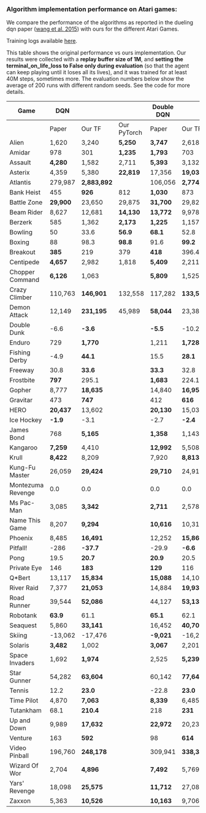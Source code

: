 ### Algorithm implementation performance on Atari games:
We compare the performance of the algorithms as reported in the dueling dqn paper ([wang et al. 2015](https://arxiv.org/pdf/1511.06581.pdf)) with ours for the different Atari Games.

Training logs available [here](https://tensorboard.dev/experiment/XzlbZcmoQkCeVPppg7BR7g).

This table shows the original performance vs ours implementation. Our results were collected with a **replay 
buffer size of 1M**, and **setting the terminal_on_life_loss to False only during evaluation** (so that the agent 
can keep playing until it loses all its lives), and it was trained for at least 40M steps, sometimes more.
The evaluation numbers below show the average of 200 runs with different random seeds. See the code for more
details.

|Game             |DQN       |              |               | Double DQN |               | | Dueling DQN |               | |
|-----------------|----------|--------------|---------------|------------|---------------|-|-------------|---------------|-|
|                 |Paper     |Our TF     |Our PyTorch | Paper      | Our TF     | Our PyTorch | Paper       | Our TF     |Our PyTorch|
|Alien            |1,620     |3,240         |**5,250**      | **3,747**  | 2,618         | | **4,461**   | 2,281         | |
|Amidar           |978       |301           |**1,235**      | **1,793**  | 703           | | **2,354**   | 527           ||
|Assault          |**4,280** |1,582         |2,711          | **5,393**  | 3,132         | | **4,621**   | 2,432         ||
|Asterix          |4,359     |5,380         |**22,819**    | 17,356     | **19,031**    | | **28,188**  | 5,297         ||
|Atlantis         |279,987   |**2,883,892** | | 106,056    | **2,774,910** | | 382,572     | **2,681,685** ||
|Bank Heist       |455       |**926**       |812           | **1,030**  | 873           | | **1,611**   | 976           ||
|Battle Zone      |**29,900**|23,650        |29,875        | **31,700** | 29,820        | | **37,150**  | 34,385        ||
|Beam Rider       |8,627     |12,681        |**14,130**    | **13,772** | 9,978         | | **12,164**  | 8,607         ||
|Berzerk          |585       |1,362         |**2,173**     | **1,225**  | 1,157         | | **1,472**   | 1,182         ||
|Bowling          |50        |33.6          |**56.9**      | **68.1**   | 52.8          | | **65.5**    | 29.3          ||
|Boxing           |88        |98.3          |**98.8**      | 91.6       | **99.2**      | | **99.4**    | 99.1          ||
|Breakout         |**385**   |219           |379           | **418**    | 396.4         | | 345         | **402**       ||
|Centipede        |**4,657** |2,982         |1,818         | **5,409**  | 2,211         | | **7,561**   | 2,516         ||
|Chopper Command  |**6,126** |1,063         | | **5,809**  | 1,525         | | **11,215**  | 1,396         ||
|Crazy Climber    |110,763   |**146,901**   |132,558       | 117,282    | **133,573**   | | **143,570** | 142,660       ||
|Demon Attack     |12,149    |**231,195**   |45,989        | **58,044** | 23,389        | | 60,813      | **266,976**   ||
|Double Dunk      |-6.6      |**-3.6**      | | **-5.5**   | -10.2         | | 0.1         | **0.5**       ||
|Enduro           |729       |**1,770**     | | 1,211      | **1,728**     | | **2,258**   | 1,829         ||
|Fishing Derby    |-4.9      |**44.1**      | | 15.5       | **28.1**      | | **46.4**    | 18.0          ||
|Freeway          |30.8      |**33.6**      | | **33.3**   | 32.8          | | 0.0         | **33.1**      ||
|Frostbite        |**797**   |295.1         | | **1,683**  | 224.1         | | **4,672**   | 1,498         ||
|Gopher           |8,777     |**18,635**    | | 14,840     | **16,954**    | | 15,718      | **18,982**    ||
|Gravitar         |473       |**747**       | | 412        | **616**       | | 588         | **715**       ||
|HERO             |**20,437**|13,602        | | **20,130** | 15,039        | | **20,818**  | 14,652        ||
|Ice Hockey       |**-1.9**  |-3.1          | | -2.7       | **-2.4**      | | **0.5**     | -2.8          ||
|James Bond       |768       |**5,165**     | | **1,358**  | 1,143         | | **1,312**   | 1,131         ||
|Kangaroo         |**7,259** |4,410         | | **12,992** | 5,508         | | **14,854**  | 4,601         ||
|Krull            |**8,422** |8,209         | | 7,920      | **8,813**     | | **11,451**  | 8,407         ||
|Kung-Fu Master   |26,059    |**29,424**    | | **29,710** | 24,916        | | 34,294      | **34,698**    ||
|Montezuma Revenge|0.0       |0.0           | | 0.0        | 0.0           | | 0.0         | 0.0           ||
|Ms Pac-Man       |3,085     |**3,342**     | | **2,711**  | 2,578         | | **6,283**   | 3,132         ||
|Name This Game   |8,207     |**9,294**     | | **10,616** | 10,313        | | **11,971**  | 9,315         ||
|Phoenix          |8,485     |**16,491**    | | 12,252     | **15,866**    | | **23,092**  | 9,178         ||
|Pitfall!         |-286      |**-37.7**     | | -29.9      | **-6.6**      | | **0.0**     | -88.4         ||
|Pong             |19.5      |**20.7**      | | **20.9**   | 20.5          | | **21.0**    | 20.7          ||
|Private Eye      |146       |**183**       | | **129**    | 116           | | 103         | **129**       ||
|Q*Bert           |13,117    |**15,834**    | | **15,088** | 14,100        | | **19,220**  | 14,548        ||
|River Raid       |7,377     |**21,053**    | | 14,884     | **19,931**    | | **21,162**  | 19,061        ||
|Road Runner      |39,544    |**52,086**    | | 44,127     | **53,132**    | | **69,524**  | 52,061        ||
|Robotank         |**63.9**  |61.1          | | **65.1**   | 62.1          | | **65.3**    | 62.0          ||
|Seaquest         |5,860     |**33,141**    | | 16,452     | **40,700**    | | **50,254**  | 24,952        ||
|Skiing           |-13,062   |-17,476       | | **-9,021** | -16,244       | | **-8,857**  | -29,975       ||
|Solaris          |**3,482** |1,002         | | **3,067**  | 2,201         | | **2,250**   | 1,743         ||
|Space Invaders   |1,692     |**1,974**     | | 2,525      | **5,239**     | | **6,427**   | 1,836         ||
|Star Gunner      |54,282    |**63,604**    | | 60,142     | **77,646**    | | **89,238**  | 67,645        ||
|Tennis           |12.2      |**23.0**      | | -22.8      | **23.0**      | | 5.1         | **21,2**      ||
|Time Pilot       |4,870     |**7,063**     | | **8,339**  | 6,485         | | **11,666**  | 6,745         ||
|Tutankham        |68.1      |**210.4**     | | 218        | **231**       | | 211         | **223**       ||
|Up and Down      |9,989     |**17,632**    | | **22,972** | 20,235        | | **44,939**  | 24,880        ||
|Venture          |163       |**592**       | | 98         | **614**       | | 497         | **1,092**     ||
|Video Pinball    |196,760   |**248,178**   | | 309,941    | **338,382**   | | 98,209      | **284,487**   ||
|Wizard Of Wor    |2,704     |**4,896**     | | **7,492**  | 5,769         | | **7,855**   | 4,224         ||
|Yars' Revenge    |18,098    |**25,575**    | | **11,712** | 27,087        | | **49,622**  | 26,072        ||
|Zaxxon           |5,363     |**10,526**    | | **10,163** | 9,706         | | **12,944**  | 10,925        ||
